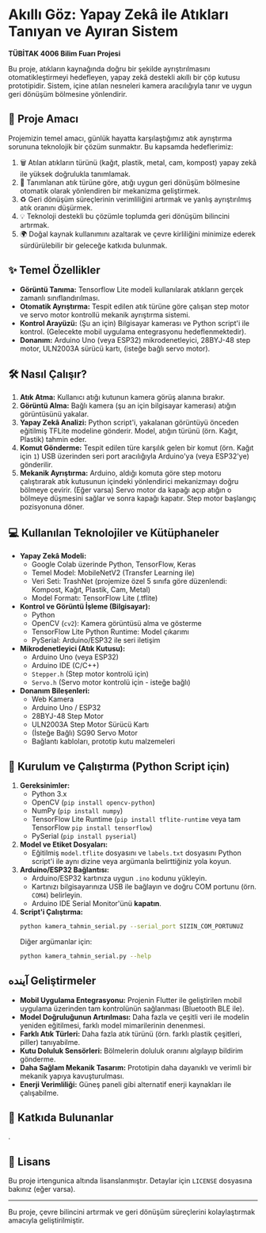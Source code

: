 # Akıllı Göz: Yapay Zekâ ile Atıkları Tanıyan ve Ayıran Sistem


**TÜBİTAK 4006 Bilim Fuarı Projesi**

Bu proje, atıkların kaynağında doğru bir şekilde ayrıştırılmasını otomatikleştirmeyi hedefleyen, yapay zekâ destekli akıllı bir çöp kutusu prototipidir. Sistem, içine atılan nesneleri kamera aracılığıyla tanır ve uygun geri dönüşüm bölmesine yönlendirir.

## 🎯 Proje Amacı

Projemizin temel amacı, günlük hayatta karşılaştığımız atık ayrıştırma sorununa teknolojik bir çözüm sunmaktır. Bu kapsamda hedeflerimiz:

1.  🗑️ Atılan atıkların türünü (kağıt, plastik, metal, cam, kompost) yapay zekâ ile yüksek doğrulukla tanımlamak.
2.  🤖 Tanımlanan atık türüne göre, atığı uygun geri dönüşüm bölmesine otomatik olarak yönlendiren bir mekanizma geliştirmek.
3.  ♻️ Geri dönüşüm süreçlerinin verimliliğini artırmak ve yanlış ayrıştırılmış atık oranını düşürmek.
4.  💡 Teknoloji destekli bu çözümle toplumda geri dönüşüm bilincini artırmak.
5.  🌍 Doğal kaynak kullanımını azaltarak ve çevre kirliliğini minimize ederek sürdürülebilir bir geleceğe katkıda bulunmak.

## ✨ Temel Özellikler

*   **Görüntü Tanıma:** Tensorflow Lite modeli kullanılarak atıkların gerçek zamanlı sınıflandırılması.
*   **Otomatik Ayrıştırma:** Tespit edilen atık türüne göre çalışan step motor ve servo motor kontrollü mekanik ayrıştırma sistemi.
*   **Kontrol Arayüzü:** (Şu an için) Bilgisayar kamerası ve Python script'i ile kontrol. (Gelecekte mobil uygulama entegrasyonu hedeflenmektedir).
*   **Donanım:** Arduino Uno (veya ESP32) mikrodenetleyici, 28BYJ-48 step motor, ULN2003A sürücü kartı, (isteğe bağlı servo motor).

## 🛠️ Nasıl Çalışır?

1.  **Atık Atma:** Kullanıcı atığı kutunun kamera görüş alanına bırakır.
2.  **Görüntü Alma:** Bağlı kamera (şu an için bilgisayar kamerası) atığın görüntüsünü yakalar.
3.  **Yapay Zekâ Analizi:** Python script'i, yakalanan görüntüyü önceden eğitilmiş TFLite modeline gönderir. Model, atığın türünü (örn. Kağıt, Plastik) tahmin eder.
4.  **Komut Gönderme:** Tespit edilen türe karşılık gelen bir komut (örn. Kağıt için `1`) USB üzerinden seri port aracılığıyla Arduino'ya (veya ESP32'ye) gönderilir.
5.  **Mekanik Ayrıştırma:** Arduino, aldığı komuta göre step motoru çalıştırarak atık kutusunun içindeki yönlendirici mekanizmayı doğru bölmeye çevirir. (Eğer varsa) Servo motor da kapağı açıp atığın o bölmeye düşmesini sağlar ve sonra kapağı kapatır. Step motor başlangıç pozisyonuna döner.

## 💻 Kullanılan Teknolojiler ve Kütüphaneler

*   **Yapay Zekâ Modeli:**
    *   Google Colab üzerinde Python, TensorFlow, Keras
    *   Temel Model: MobileNetV2 (Transfer Learning ile)
    *   Veri Seti: TrashNet (projemize özel 5 sınıfa göre düzenlendi: Kompost, Kağıt, Plastik, Cam, Metal)
    *   Model Formatı: TensorFlow Lite (.tflite)
*   **Kontrol ve Görüntü İşleme (Bilgisayar):**
    *   Python
    *   OpenCV (`cv2`): Kamera görüntüsü alma ve gösterme
    *   TensorFlow Lite Python Runtime: Model çıkarımı
    *   PySerial: Arduino/ESP32 ile seri iletişim
*   **Mikrodenetleyici (Atık Kutusu):**
    *   Arduino Uno (veya ESP32)
    *   Arduino IDE (C/C++)
    *   `Stepper.h` (Step motor kontrolü için)
    *   `Servo.h` (Servo motor kontrolü için - isteğe bağlı)
*   **Donanım Bileşenleri:**
    *   Web Kamera
    *   Arduino Uno / ESP32
    *   28BYJ-48 Step Motor
    *   ULN2003A Step Motor Sürücü Kartı
    *   (İsteğe Bağlı) SG90 Servo Motor
    *   Bağlantı kabloları, prototip kutu malzemeleri

## 🚀 Kurulum ve Çalıştırma (Python Script için)

1.  **Gereksinimler:**
    *   Python 3.x
    *   OpenCV (`pip install opencv-python`)
    *   NumPy (`pip install numpy`)
    *   TensorFlow Lite Runtime (`pip install tflite-runtime` veya tam TensorFlow `pip install tensorflow`)
    *   PySerial (`pip install pyserial`)
2.  **Model ve Etiket Dosyaları:**
    *   Eğitilmiş `model.tflite` dosyasını ve `labels.txt` dosyasını Python script'i ile aynı dizine veya argümanla belirttiğiniz yola koyun.
3.  **Arduino/ESP32 Bağlantısı:**
    *   Arduino/ESP32 kartınıza uygun `.ino` kodunu yükleyin.
    *   Kartınızı bilgisayarınıza USB ile bağlayın ve doğru COM portunu (örn. `COM4`) belirleyin.
    *   Arduino IDE Serial Monitor'ünü **kapatın**.
4.  **Script'i Çalıştırma:**
    ```bash
    python kamera_tahmin_serial.py --serial_port SIZIN_COM_PORTUNUZ
    ```
    Diğer argümanlar için:
    ```bash
    python kamera_tahmin_serial.py --help
    ```

##  آینده Geliştirmeler

*   **Mobil Uygulama Entegrasyonu:** Projenin Flutter ile geliştirilen mobil uygulama üzerinden tam kontrolünün sağlanması (Bluetooth BLE ile).
*   **Model Doğruluğunun Artırılması:** Daha fazla ve çeşitli veri ile modelin yeniden eğitilmesi, farklı model mimarilerinin denenmesi.
*   **Farklı Atık Türleri:** Daha fazla atık türünü (örn. farklı plastik çeşitleri, piller) tanıyabilme.
*   **Kutu Doluluk Sensörleri:** Bölmelerin doluluk oranını algılayıp bildirim gönderme.
*   **Daha Sağlam Mekanik Tasarım:** Prototipin daha dayanıklı ve verimli bir mekanik yapıya kavuşturulması.
*   **Enerji Verimliliği:** Güneş paneli gibi alternatif enerji kaynakları ile çalışabilme.

## 🤝 Katkıda Bulunanlar

.

## 📄 Lisans

Bu proje irtengunica altında lisanslanmıştır. Detaylar için `LICENSE` dosyasına bakınız (eğer varsa).

---

Bu proje, çevre bilincini artırmak ve geri dönüşüm süreçlerini kolaylaştırmak amacıyla geliştirilmiştir.
